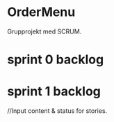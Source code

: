 # OrderMenu
Grupprojekt med SCRUM.

# sprint 0 backlog 

# sprint 1 backlog

//Input content & status for stories.